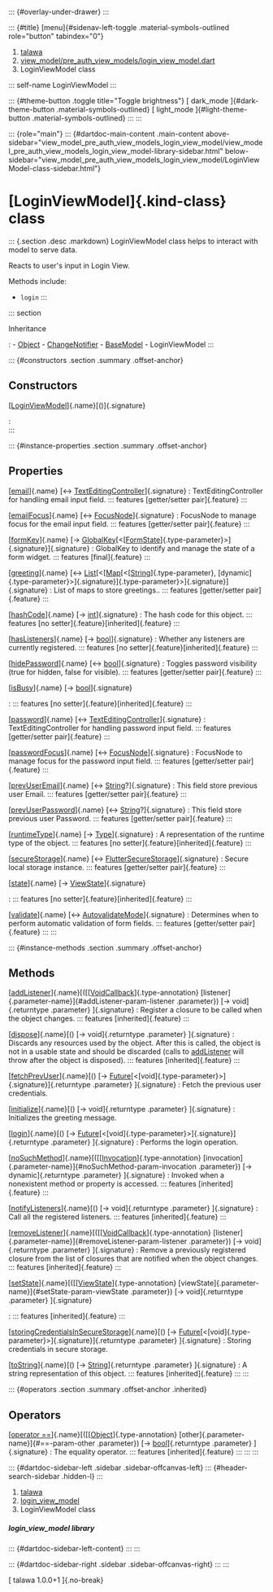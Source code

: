 ::: {#overlay-under-drawer}
:::

::: {#title}
[menu]{#sidenav-left-toggle .material-symbols-outlined role="button"
tabindex="0"}

1.  [talawa](../index.html)
2.  [view_model/pre_auth_view_models/login_view_model.dart](../view_model_pre_auth_view_models_login_view_model/)
3.  LoginViewModel class

::: self-name
LoginViewModel
:::

::: {#theme-button .toggle title="Toggle brightness"}
[ dark_mode ]{#dark-theme-button .material-symbols-outlined} [
light_mode ]{#light-theme-button .material-symbols-outlined}
:::
:::

::: {role="main"}
::: {#dartdoc-main-content .main-content above-sidebar="view_model_pre_auth_view_models_login_view_model/view_model_pre_auth_view_models_login_view_model-library-sidebar.html" below-sidebar="view_model_pre_auth_view_models_login_view_model/LoginViewModel-class-sidebar.html"}
<div>

# [LoginViewModel]{.kind-class} class

</div>

::: {.section .desc .markdown}
LoginViewModel class helps to interact with model to serve data.

Reacts to user\'s input in Login View.

Methods include:

-   `login`
:::

::: section

Inheritance

:   -   [Object](https://api.flutter.dev/flutter/dart-core/Object-class.html)
    -   [ChangeNotifier](https://api.flutter.dev/flutter/foundation/ChangeNotifier-class.html)
    -   [BaseModel](../view_model_base_view_model/BaseModel-class.html)
    -   LoginViewModel
:::

::: {#constructors .section .summary .offset-anchor}
## Constructors

[[LoginViewModel](../view_model_pre_auth_view_models_login_view_model/LoginViewModel/LoginViewModel.html)]{.name}[()]{.signature}

:   
:::

::: {#instance-properties .section .summary .offset-anchor}
## Properties

[[email](../view_model_pre_auth_view_models_login_view_model/LoginViewModel/email.html)]{.name} [↔ [TextEditingController](https://api.flutter.dev/flutter/widgets/TextEditingController-class.html)]{.signature}
:   TextEditingController for handling email input field.
    ::: features
    [getter/setter pair]{.feature}
    :::

[[emailFocus](../view_model_pre_auth_view_models_login_view_model/LoginViewModel/emailFocus.html)]{.name} [↔ [FocusNode](https://api.flutter.dev/flutter/widgets/FocusNode-class.html)]{.signature}
:   FocusNode to manage focus for the email input field.
    ::: features
    [getter/setter pair]{.feature}
    :::

[[formKey](../view_model_pre_auth_view_models_login_view_model/LoginViewModel/formKey.html)]{.name} [→ [GlobalKey](https://api.flutter.dev/flutter/widgets/GlobalKey-class.html)[\<[[FormState](https://api.flutter.dev/flutter/widgets/FormState-class.html)]{.type-parameter}\>]{.signature}]{.signature}
:   GlobalKey to identify and manage the state of a form widget.
    ::: features
    [final]{.feature}
    :::

[[greeting](../view_model_pre_auth_view_models_login_view_model/LoginViewModel/greeting.html)]{.name} [↔ [List](https://api.flutter.dev/flutter/dart-core/List-class.html)[\<[[Map](https://api.flutter.dev/flutter/dart-core/Map-class.html)[\<[[String](https://api.flutter.dev/flutter/dart-core/String-class.html)]{.type-parameter}, [dynamic]{.type-parameter}\>]{.signature}]{.type-parameter}\>]{.signature}]{.signature}
:   List of maps to store greetings..
    ::: features
    [getter/setter pair]{.feature}
    :::

[[hashCode](https://api.flutter.dev/flutter/dart-core/Object/hashCode.html)]{.name} [→ [int](https://api.flutter.dev/flutter/dart-core/int-class.html)]{.signature}
:   The hash code for this object.
    ::: features
    [no setter]{.feature}[inherited]{.feature}
    :::

[[hasListeners](https://api.flutter.dev/flutter/foundation/ChangeNotifier/hasListeners.html)]{.name} [→ [bool](https://api.flutter.dev/flutter/dart-core/bool-class.html)]{.signature}
:   Whether any listeners are currently registered.
    ::: features
    [no setter]{.feature}[inherited]{.feature}
    :::

[[hidePassword](../view_model_pre_auth_view_models_login_view_model/LoginViewModel/hidePassword.html)]{.name} [↔ [bool](https://api.flutter.dev/flutter/dart-core/bool-class.html)]{.signature}
:   Toggles password visibility (true for hidden, false for visible).
    ::: features
    [getter/setter pair]{.feature}
    :::

[[isBusy](../view_model_base_view_model/BaseModel/isBusy.html)]{.name} [→ [bool](https://api.flutter.dev/flutter/dart-core/bool-class.html)]{.signature}

:   ::: features
    [no setter]{.feature}[inherited]{.feature}
    :::

[[password](../view_model_pre_auth_view_models_login_view_model/LoginViewModel/password.html)]{.name} [↔ [TextEditingController](https://api.flutter.dev/flutter/widgets/TextEditingController-class.html)]{.signature}
:   TextEditingController for handling password input field.
    ::: features
    [getter/setter pair]{.feature}
    :::

[[passwordFocus](../view_model_pre_auth_view_models_login_view_model/LoginViewModel/passwordFocus.html)]{.name} [↔ [FocusNode](https://api.flutter.dev/flutter/widgets/FocusNode-class.html)]{.signature}
:   FocusNode to manage focus for the password input field.
    ::: features
    [getter/setter pair]{.feature}
    :::

[[prevUserEmail](../view_model_pre_auth_view_models_login_view_model/LoginViewModel/prevUserEmail.html)]{.name} [↔ [String](https://api.flutter.dev/flutter/dart-core/String-class.html)?]{.signature}
:   This field store previous user Email.
    ::: features
    [getter/setter pair]{.feature}
    :::

[[prevUserPassword](../view_model_pre_auth_view_models_login_view_model/LoginViewModel/prevUserPassword.html)]{.name} [↔ [String](https://api.flutter.dev/flutter/dart-core/String-class.html)?]{.signature}
:   This field store previous user Password.
    ::: features
    [getter/setter pair]{.feature}
    :::

[[runtimeType](https://api.flutter.dev/flutter/dart-core/Object/runtimeType.html)]{.name} [→ [Type](https://api.flutter.dev/flutter/dart-core/Type-class.html)]{.signature}
:   A representation of the runtime type of the object.
    ::: features
    [no setter]{.feature}[inherited]{.feature}
    :::

[[secureStorage](../view_model_pre_auth_view_models_login_view_model/LoginViewModel/secureStorage.html)]{.name} [↔ [FlutterSecureStorage](https://pub.dev/documentation/flutter_secure_storage/9.2.2/flutter_secure_storage/FlutterSecureStorage-class.html)]{.signature}
:   Secure local storage instance.
    ::: features
    [getter/setter pair]{.feature}
    :::

[[state](../view_model_base_view_model/BaseModel/state.html)]{.name} [→ [ViewState](../enums_enums/ViewState.html)]{.signature}

:   ::: features
    [no setter]{.feature}[inherited]{.feature}
    :::

[[validate](../view_model_pre_auth_view_models_login_view_model/LoginViewModel/validate.html)]{.name} [↔ [AutovalidateMode](https://api.flutter.dev/flutter/widgets/AutovalidateMode.html)]{.signature}
:   Determines when to perform automatic validation of form fields.
    ::: features
    [getter/setter pair]{.feature}
    :::
:::

::: {#instance-methods .section .summary .offset-anchor}
## Methods

[[addListener](https://api.flutter.dev/flutter/foundation/ChangeNotifier/addListener.html)]{.name}[([[[VoidCallback](https://api.flutter.dev/flutter/dart-ui/VoidCallback.html)]{.type-annotation} [listener]{.parameter-name}]{#addListener-param-listener .parameter}) [→ void]{.returntype .parameter} ]{.signature}
:   Register a closure to be called when the object changes.
    ::: features
    [inherited]{.feature}
    :::

[[dispose](https://api.flutter.dev/flutter/foundation/ChangeNotifier/dispose.html)]{.name}[() [→ void]{.returntype .parameter} ]{.signature}
:   Discards any resources used by the object. After this is called, the
    object is not in a usable state and should be discarded (calls to
    [addListener](https://api.flutter.dev/flutter/foundation/ChangeNotifier/addListener.html)
    will throw after the object is disposed).
    ::: features
    [inherited]{.feature}
    :::

[[fetchPrevUser](../view_model_pre_auth_view_models_login_view_model/LoginViewModel/fetchPrevUser.html)]{.name}[() [→ [Future](https://api.flutter.dev/flutter/dart-core/Future-class.html)[\<[void]{.type-parameter}\>]{.signature}]{.returntype .parameter} ]{.signature}
:   Fetch the previous user credentials.

[[initialize](../view_model_pre_auth_view_models_login_view_model/LoginViewModel/initialize.html)]{.name}[() [→ void]{.returntype .parameter} ]{.signature}
:   Initializes the greeting message.

[[login](../view_model_pre_auth_view_models_login_view_model/LoginViewModel/login.html)]{.name}[() [→ [Future](https://api.flutter.dev/flutter/dart-core/Future-class.html)[\<[void]{.type-parameter}\>]{.signature}]{.returntype .parameter} ]{.signature}
:   Performs the login operation.

[[noSuchMethod](https://api.flutter.dev/flutter/dart-core/Object/noSuchMethod.html)]{.name}[([[[Invocation](https://api.flutter.dev/flutter/dart-core/Invocation-class.html)]{.type-annotation} [invocation]{.parameter-name}]{#noSuchMethod-param-invocation .parameter}) [→ dynamic]{.returntype .parameter} ]{.signature}
:   Invoked when a nonexistent method or property is accessed.
    ::: features
    [inherited]{.feature}
    :::

[[notifyListeners](https://api.flutter.dev/flutter/foundation/ChangeNotifier/notifyListeners.html)]{.name}[() [→ void]{.returntype .parameter} ]{.signature}
:   Call all the registered listeners.
    ::: features
    [inherited]{.feature}
    :::

[[removeListener](https://api.flutter.dev/flutter/foundation/ChangeNotifier/removeListener.html)]{.name}[([[[VoidCallback](https://api.flutter.dev/flutter/dart-ui/VoidCallback.html)]{.type-annotation} [listener]{.parameter-name}]{#removeListener-param-listener .parameter}) [→ void]{.returntype .parameter} ]{.signature}
:   Remove a previously registered closure from the list of closures
    that are notified when the object changes.
    ::: features
    [inherited]{.feature}
    :::

[[setState](../view_model_base_view_model/BaseModel/setState.html)]{.name}[([[[ViewState](../enums_enums/ViewState.html)]{.type-annotation} [viewState]{.parameter-name}]{#setState-param-viewState .parameter}) [→ void]{.returntype .parameter} ]{.signature}

:   ::: features
    [inherited]{.feature}
    :::

[[storingCredentialsInSecureStorage](../view_model_pre_auth_view_models_login_view_model/LoginViewModel/storingCredentialsInSecureStorage.html)]{.name}[() [→ [Future](https://api.flutter.dev/flutter/dart-core/Future-class.html)[\<[void]{.type-parameter}\>]{.signature}]{.returntype .parameter} ]{.signature}
:   Storing credentials in secure storage.

[[toString](https://api.flutter.dev/flutter/dart-core/Object/toString.html)]{.name}[() [→ [String](https://api.flutter.dev/flutter/dart-core/String-class.html)]{.returntype .parameter} ]{.signature}
:   A string representation of this object.
    ::: features
    [inherited]{.feature}
    :::
:::

::: {#operators .section .summary .offset-anchor .inherited}
## Operators

[[operator ==](https://api.flutter.dev/flutter/dart-core/Object/operator_equals.html)]{.name}[([[[Object](https://api.flutter.dev/flutter/dart-core/Object-class.html)]{.type-annotation} [other]{.parameter-name}]{#==-param-other .parameter}) [→ [bool](https://api.flutter.dev/flutter/dart-core/bool-class.html)]{.returntype .parameter} ]{.signature}
:   The equality operator.
    ::: features
    [inherited]{.feature}
    :::
:::
:::

::: {#dartdoc-sidebar-left .sidebar .sidebar-offcanvas-left}
::: {#header-search-sidebar .hidden-l}
:::

1.  [talawa](../index.html)
2.  [login_view_model](../view_model_pre_auth_view_models_login_view_model/)
3.  LoginViewModel class

##### login_view_model library

::: {#dartdoc-sidebar-left-content}
:::
:::

::: {#dartdoc-sidebar-right .sidebar .sidebar-offcanvas-right}
:::
:::

[ talawa 1.0.0+1 ]{.no-break}
